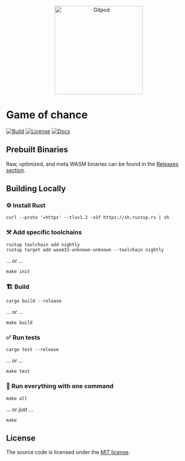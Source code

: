 <p align="center">
  <a href="https://gitpod.io/#https://github.com/gear-dapps/game-of-chance" target="_blank">
    <img src="https://gitpod.io/button/open-in-gitpod.svg" width="240" alt="Gitpod">
  </a>
</p>

# Game of chance

[![Build][build_badge]][build_href]
[![License][lic_badge]][lic_href]
[![Docs][docs_badge]][docs_href]

[build_badge]: https://github.com/gear-dapps/game-of-chance/workflows/Build/badge.svg
[build_href]: https://github.com/gear-dapps/game-of-chance/actions/workflows/build.yml

[lic_badge]: https://img.shields.io/badge/License-MIT-success
[lic_href]: https://github.com/gear-dapps/game-of-chance/blob/master/LICENSE

[docs_badge]: https://img.shields.io/badge/docs-online-5023dd
[docs_href]: https://dapps.gear.rs/game_of_chance

## Prebuilt Binaries

Raw, optimized, and meta WASM binaries can be found in the [Releases section](https://github.com/gear-dapps/game-of-chance/releases).

## Building Locally

### ⚙️ Install Rust

```shell
curl --proto '=https' --tlsv1.2 -sSf https://sh.rustup.rs | sh
```

### ⚒️ Add specific toolchains

```shell
rustup toolchain add nightly
rustup target add wasm32-unknown-unknown --toolchain nightly
```

... or ...

```shell
make init
```

### 🏗️ Build

```shell
cargo build --release
```

... or ...

```shell
make build
```

### ✅ Run tests

```shell
cargo test --release
```

... or ...

```shell
make test
```

### 🚀 Run everything with one command

```shell
make all
```

... or just ...

```shell
make
```

## License

The source code is licensed under the [MIT license](LICENSE).
